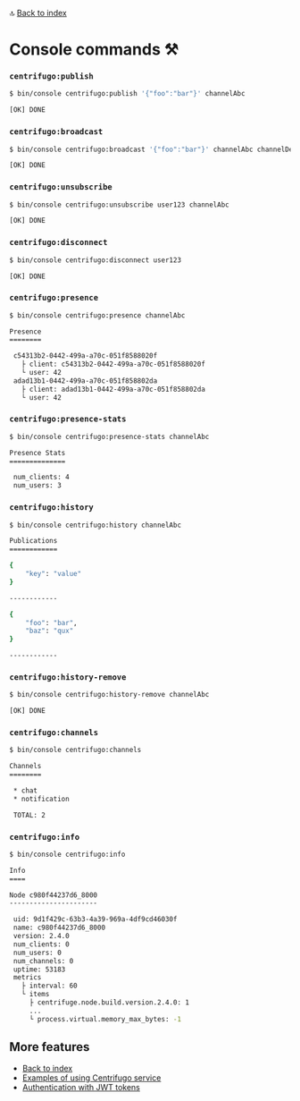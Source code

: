 🔝 [Back to index](./../../README.md "Back to index")

# Console commands ⚒️

### `centrifugo:publish`

```bash
$ bin/console centrifugo:publish '{"foo":"bar"}' channelAbc

[OK] DONE
```

### `centrifugo:broadcast`

```bash
$ bin/console centrifugo:broadcast '{"foo":"bar"}' channelAbc channelDef

[OK] DONE
```

### `centrifugo:unsubscribe`

```bash
$ bin/console centrifugo:unsubscribe user123 channelAbc

[OK] DONE
```

### `centrifugo:disconnect`

```bash
$ bin/console centrifugo:disconnect user123

[OK] DONE
```

### `centrifugo:presence`

```bash
$ bin/console centrifugo:presence channelAbc

Presence
========

 c54313b2-0442-499a-a70c-051f8588020f
   ├ client: c54313b2-0442-499a-a70c-051f8588020f
   └ user: 42
 adad13b1-0442-499a-a70c-051f858802da
   ├ client: adad13b1-0442-499a-a70c-051f858802da
   └ user: 42
```

### `centrifugo:presence-stats`

```bash
$ bin/console centrifugo:presence-stats channelAbc

Presence Stats
==============

 num_clients: 4
 num_users: 3
```

### `centrifugo:history`

```bash
$ bin/console centrifugo:history channelAbc

Publications
============

{
    "key": "value"
}

------------

{
    "foo": "bar",
    "baz": "qux"
}

------------
```

### `centrifugo:history-remove`

```bash
$ bin/console centrifugo:history-remove channelAbc

[OK] DONE
```

### `centrifugo:channels`

```bash
$ bin/console centrifugo:channels

Channels
========

 * chat
 * notification

 TOTAL: 2
```

### `centrifugo:info`

```bash
$ bin/console centrifugo:info

Info
====

Node c980f44237d6_8000
----------------------

 uid: 9d1f429c-63b3-4a39-969a-4df9cd46030f
 name: c980f44237d6_8000
 version: 2.4.0
 num_clients: 0
 num_users: 0
 num_channels: 0
 uptime: 53183
 metrics
   ├ interval: 60
   └ items
     ├ centrifuge.node.build.version.2.4.0: 1
     ...
     └ process.virtual.memory_max_bytes: -1
```

## More features

* [Back to index](./../../README.md "Back to index")
* [Examples of using Centrifugo service](./centrifugo_service_methods.md "Examples of using Centrifugo service")
* [Authentication with JWT tokens](./authentication.md "Authentication with JWT tokens")
